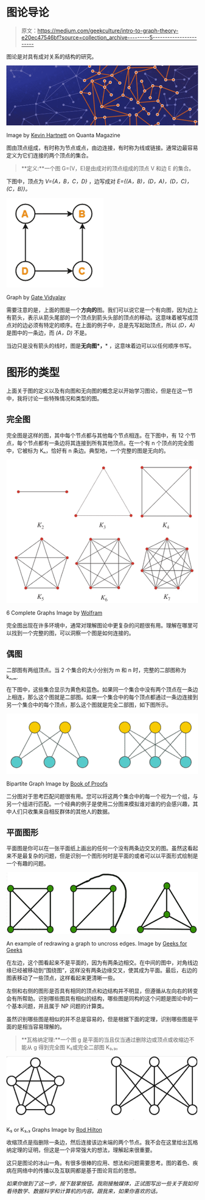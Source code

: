 # 图论导论

> 原文：<https://medium.com/geekculture/intro-to-graph-theory-e20ec47546bf?source=collection_archive---------5----------------------->

图论是对具有成对关系的结构的研究。

![](img/8eca20b18079ae7c641ac0c2fac5e1a9.png)

Image by [Kevin Hartnett](https://www.quantamagazine.org/authors/kevin-hartnett/) on Quanta Magazine

图由顶点组成，有时称为节点或点，由边连接，有时称为线或链接。通常边最容易定义为它们连接的两个顶点的集合。

> **定义:**一个图 G=(V，E)是由成对的顶点组成的顶点 V 和边 E 的集合。

下图中，顶点为 *V={A，B，C，D}* ，边写成对 *E={(A，B)，(D，A)，(D，C)，(C，B)}。*

![](img/806b79b5c875f3e80ee300cf0141c222.png)

Graph by [Gate Vidyalay](https://www.gatevidyalay.com/graphs-types-of-graphs/)

需要注意的是，上面的图是一个**方向的**图。我们可以说它是一个有向图，因为边上有箭头，表示从箭头尾部的一个顶点到箭头头部的顶点的移动。这意味着被写成顶点对的边必须有特定的顺序。在上面的例子中，总是先写起始顶点，所以 *(D，A)* 是图中的一条边，而 *(A，D)* 不是。

当边只是没有箭头的线时，图是**无向图*，*** ，这意味着边可以以任何顺序书写。

# 图形的类型

上面关于图的定义以及有向图和无向图的概念足以开始学习图论，但是在这一节中，我将讨论一些特殊情况和类型的图。

## 完全图

完全图是这样的图，其中每个节点都与其他每个节点相连。在下图中，有 12 个节点，每个节点都有一条边将其连接到所有其他顶点。在一个有 n 个顶点的完全图中，它被标为 Kₙ，恰好有 n 条边。典型地，一个完整的图是无向的。

![](img/2877d7e9bb4868d7f989cb1e54d0b8a4.png)

6 Complete Graphs Image by [Wolfram](https://mathworld.wolfram.com/CompleteGraph.html)

完全图出现在许多环境中，通常对理解图论中更复杂的问题很有用。理解在哪里可以找到一个完整的图，可以洞察一个图是如何连接的。

## 偶图

二部图有两组顶点。当 2 个集合的大小分别为 m 和 n 时，完整的二部图称为 kₙ,ₘ.

在下图中，这些集合显示为黄色和蓝色。如果同一个集合中没有两个顶点在一条边上相连，那么这个图就是二部图。如果一个集合中的每个顶点都通过一条边连接到另一个集合中的每个顶点，那么这个图就是完全二部图，如下图所示。

![](img/8aa4065522a281f1e2f81ad78ee5f410.png)

Bipartite Graph Image by [Book of Proofs](https://www.bookofproofs.org/branches/complete-bipartite-graph/)

二分图对于思考匹配问题很有用。您可以将这两个集合中的每一个视为一个组，与另一个组进行匹配。一个经典的例子是使用二分图来模拟谁对谁的约会感兴趣，其中人们只收集来自相反群体的其他人的数据。

## 平面图形

平面图是你可以在一张平面纸上画出的任何一个没有两条边交叉的图。虽然这看起来不是最复杂的问题，但是识别一个图形何时是平面的或者可以以平面形式绘制是一个有趣的问题。

![](img/c6bffd438caf6f3d14af93d7722b3b57.png)

An example of redrawing a graph to uncross edges. Image by [Geeks for Geeks](https://www.geeksforgeeks.org/mathematics-planar-graphs-graph-coloring/)

在左边，这个图看起来不是平面的，因为有两条边相交。在中间的图中，对角线边缘已经被移动到“围绕图”，这样没有两条边缘交叉，使其成为平面。最后，右边的图表移动了一些顶点，这样看起来更清晰一些。

左侧和右侧的图形是否具有相同的顶点和边结构并不明显，但遵循从左向右的转变会有所帮助。识别哪些图具有相似的结构，哪些图是同构的这个问题是图论中的一个基本问题，并且属于 NP 问题的计算类。

虽然识别哪些图是相似的并不总是容易的，但是根据下面的定理，识别哪些图是平面的是相当容易理解的。

> **瓦格纳定理:**一个图 g 是平面的当且仅当通过删除边或顶点或收缩边不能从 g 得到完全图 K₅或完全二部图 K₃,₃。

![](img/6525b2df07aa5c502a2f75144d9014dc.png)

K₅ or K₃,₃ Graphs Image by [Rod Hilton](https://www.nomachetejuggling.com/2011/10/29/why-the-complete-bipartite-graph-k33-is-not-planar/)

收缩顶点是指删除一条边，然后连接该边末端的两个节点。我不会在这里给出瓦格纳定理的证明，但这是一个非常强大的想法，理解起来很重要。

这只是图论的冰山一角。有很多很棒的应用、想法和问题需要思考。图的着色、疾病在网络中的传播以及互联网都是基于图论背后的思想。

*如果你做到了这一步，按下鼓掌按钮。我刚接触媒体，正试图写出一些关于我如何看待数学、数据科学和计算机的内容。跟我来，如果你喜欢的话。*